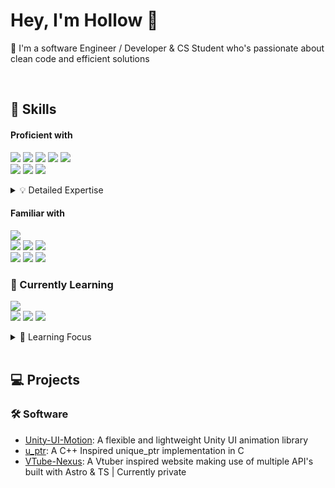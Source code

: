 # Hey, I'm Hollow 👋

💜 I'm a software Engineer / Developer & CS Student who's passionate about clean code and efficient solutions

<br>

## 🔨 Skills

#### Proficient with
<p align="left">
  <img src="https://img.shields.io/badge/-C-00599C?style=for-the-badge&logo=c&logoColor=white"/>
  <img src="https://img.shields.io/badge/-C++-00599C?style=for-the-badge&logo=c%2B%2B&logoColor=white"/>
  <img src="https://img.shields.io/badge/-C%23-512BD4?style=for-the-badge&logo=dotnet&logoColor=white"/>
  <img src="https://img.shields.io/badge/SQLite-%2307405e.svg?style=for-the-badge&logo=sqlite&logoColor=white"/>
  <img src="https://img.shields.io/badge/-Unity-000000?style=for-the-badge&logo=unity&logoColor=white"/>
  <br/>
  <img src="https://img.shields.io/badge/-HTML5-E34F26?style=for-the-badge&logo=html5&logoColor=white"/>
  <img src="https://img.shields.io/badge/-CSS3-1572B6?style=for-the-badge&logo=css3&logoColor=white"/>
  <img src="https://img.shields.io/badge/Tailwind%20CSS-%2338B2AC.svg?style=for-the-badge&logo=tailwind-css&logoColor=white"/>
</p>

<details>
  <summary>💡 Detailed Expertise</summary>

  - **Systems Programming**: 
    - Experienced in memory management, data structures, and algorithm implementations across C, C++ & C#
  - **Game Development**: Skilled in Unity 2D development including:
    - Scripting
    - Physics systems (Colliders/Rigidbody)
    - UI implementation
    - Scene management
    - Clean game object hierarchy
  - **Web Development**: 
    - Strong foundation in modern frontend development with responsive design principles
</details>

#### Familiar with
<p align="left">
  <img src="https://img.shields.io/badge/Ren'Py-FF7F7F?style=for-the-badge&logo=Renpy&logoColor=fff"/>
  <br/>
  <img src="https://img.shields.io/badge/Astro-ff5d01?style=for-the-badge&logo=astro&logoColor=ff5d0100&labelColor=191919"/>
  <img src="https://shields.io/badge/TypeScript-3178C6?style=for-the-badge&logo=TypeScript&logoColor=FFF"/>
  <img src="https://img.shields.io/badge/Vite-646CFF?style=for-the-badge&logo=vite&logoColor=fff"/>
  <br/>
  <img src="https://img.shields.io/badge/-JavaScript-F7DF1E?style=for-the-badge&logo=javascript&logoColor=black"/>
  <img src="https://img.shields.io/badge/-Vue.js-35495E?style=for-the-badge&logo=vue.js&logoColor=4FC08D"/>
  <img src="https://img.shields.io/badge/-React-20232A?style=for-the-badge&logo=react&logoColor=61DAFB"/>
</p>

### 🌱 Currently Learning
<p align="left">
  <img src="https://img.shields.io/badge/-Unity-000000?style=for-the-badge&logo=unity&logoColor=white"/>
  <br/>
  <img src="https://img.shields.io/badge/Astro-ff5d01?style=for-the-badge&logo=astro&logoColor=ff5d0100&labelColor=191919"/>
  <img src="https://shields.io/badge/TypeScript-3178C6?style=for-the-badge&logo=TypeScript&logoColor=FFF"/>
  <img src="https://img.shields.io/badge/Vite-646CFF?style=for-the-badge&logo=vite&logoColor=fff"/>
</p>

<details>
  <summary>🎯 Learning Focus</summary>

  - **Advanced Game Development**: 
    - Advanced ability driven player and enemy movement
    - Enemy AI & combat mechanics
    - Seamless transitions
  - **Programming Language Mastery**:
    - Clean structured class based datastructures in TS
    - Clean API & class prop integrations in Astro
</details>

<br>

## 💻 Projects

### 🛠️ Software
- [Unity-UI-Motion](https://github.com/Ho11ow1/Unity-UI-Motion): A flexible and lightweight Unity UI animation library
- [u_ptr](https://github.com/Ho11ow1/u_ptr): A C++ Inspired unique_ptr implementation in C
- [VTube-Nexus](https://github.com/FroogCult/VTube-Nexus): A Vtuber inspired website making use of multiple API's built with Astro & TS | Currently private

